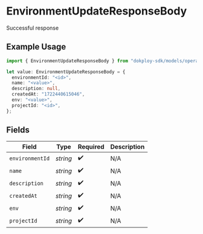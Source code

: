 # EnvironmentUpdateResponseBody

Successful response

## Example Usage

```typescript
import { EnvironmentUpdateResponseBody } from "dokploy-sdk/models/operations";

let value: EnvironmentUpdateResponseBody = {
  environmentId: "<id>",
  name: "<value>",
  description: null,
  createdAt: "1722440615046",
  env: "<value>",
  projectId: "<id>",
};
```

## Fields

| Field              | Type               | Required           | Description        |
| ------------------ | ------------------ | ------------------ | ------------------ |
| `environmentId`    | *string*           | :heavy_check_mark: | N/A                |
| `name`             | *string*           | :heavy_check_mark: | N/A                |
| `description`      | *string*           | :heavy_check_mark: | N/A                |
| `createdAt`        | *string*           | :heavy_check_mark: | N/A                |
| `env`              | *string*           | :heavy_check_mark: | N/A                |
| `projectId`        | *string*           | :heavy_check_mark: | N/A                |